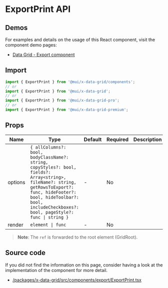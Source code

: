 # ExportPrint API

## Demos

For examples and details on the usage of this React component, visit the component demo pages:

- [Data Grid - Export component](/x/react-data-grid/components/export)

## Import

```jsx
import { ExportPrint } from '@mui/x-data-grid/components';
// or
import { ExportPrint } from '@mui/x-data-grid';
// or
import { ExportPrint } from '@mui/x-data-grid-pro';
// or
import { ExportPrint } from '@mui/x-data-grid-premium';
```

## Props

| Name | Type | Default | Required | Description |
|------|------|---------|----------|-------------|
| options | `{ allColumns?: bool, bodyClassName?: string, copyStyles?: bool, fields?: Array<string>, fileName?: string, getRowsToExport?: func, hideFooter?: bool, hideToolbar?: bool, includeCheckboxes?: bool, pageStyle?: func \| string }` | - | No |  |
| render | `element \| func` | - | No |  |

> **Note**: The `ref` is forwarded to the root element (GridRoot).

## Source code

If you did not find the information on this page, consider having a look at the implementation of the component for more detail.

- [/packages/x-data-grid/src/components/export/ExportPrint.tsx](https://github.com/mui/material-ui/tree/HEAD/packages/x-data-grid/src/components/export/ExportPrint.tsx)